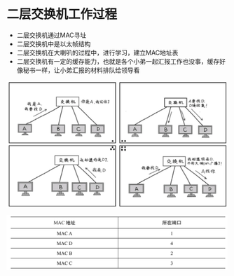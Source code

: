 # 二层交换机工作过程

* 二层交换机通过MAC寻址
* 二层交换机中是以太帧结构
* 二层交换机在大喇叭的过程中，进行学习，建立MAC地址表
* 二层交换机有一定的缓存能力，也就是各个小弟一起汇报工作也没事，缓存好像秘书一样，让小弟汇报的材料排队给领导看

![](/assets/Figure-0142-137.jpg)

![](/assets/Figure-0142-138.jpg)


